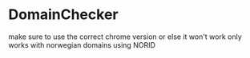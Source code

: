 ﻿# DomainChecker
make sure to use the correct chrome version or else it won't work only works with norwegian domains using NORID
